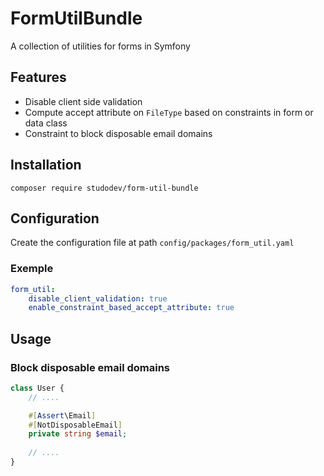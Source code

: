 # FormUtilBundle
A collection of utilities for forms in Symfony

## Features
* Disable client side validation
* Compute accept attribute on `FileType` based on constraints in form or data class
* Constraint to block disposable email domains

## Installation
```
composer require studodev/form-util-bundle
```

## Configuration
Create the configuration file at path `config/packages/form_util.yaml`
### Exemple
```YAML
form_util:
    disable_client_validation: true
    enable_constraint_based_accept_attribute: true
```

## Usage
### Block disposable email domains 
```PHP
class User {
    // ....

    #[Assert\Email]
    #[NotDisposableEmail]
    private string $email;
    
    // ....
}
```
